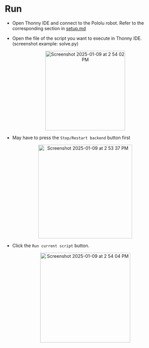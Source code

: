 # Run

- Open Thonny IDE and connect to the Pololu robot. Refer to the corresponding section in [setup.md](setup.md)

- Open the file of the script you want to execute in Thonny IDE. (screenshot example: solve.py)

<p align="center">
  <img width="250" alt="Screenshot 2025-01-09 at 2 54 02 PM" src="https://github.com/user-attachments/assets/54db8caf-ea89-4a01-801f-ff3fb475d66c" />
</p>

- May have to press the ```Stop/Restart backend``` button first

<p align="center">
  <img width="294" alt="Screenshot 2025-01-09 at 2 53 37 PM" src="https://github.com/user-attachments/assets/3d7c5eb1-6783-4cac-bfe0-82bfe0a8bc1b" />
</p>

- Click the ```Run current script``` button.
<p align="center">
  <img width="282" alt="Screenshot 2025-01-09 at 2 54 04 PM" src="https://github.com/user-attachments/assets/0530d64c-4f4f-4647-8204-1b8f44252e74" />
</p>
